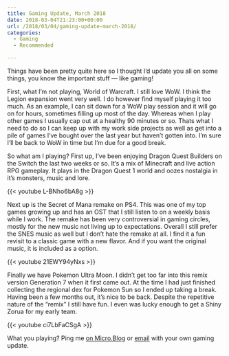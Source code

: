 ```yaml
---
title: Gaming Update, March 2018
date: 2018-03-04T21:23:00+00:00
url: /2018/03/04/gaming-update-march-2018/
categories:
  - Gaming
  - Recommended

---
```

Things have been pretty quite here so I thought I&#8217;d update you all on some things, you know the important stuff &#8212; like gaming!

First, what I&#8217;m not playing, World of Warcraft. I still love WoW. I think the Legion expansion went very well. I do however find myself playing it too much. As an example, I can sit down for a WoW play session and it will go on for hours, sometimes filling up most of the day. Whereas when I play other games I usually cap out at a healthy 90 minutes or so. Thats what I need to do so I can keep up with my work side projects as well as get into a pile of games I&#8217;ve bought over the last year but haven&#8217;t gotten into. I&#8217;m sure I&#8217;ll be back to WoW in time but I&#8217;m due for a good break.

So what am I playing? First up, I&#8217;ve been enjoying Dragon Quest Builders on the Switch the last two weeks or so. It&#8217;s a mix of Minecraft and live action RPG gameplay. It plays in the Dragon Quest 1 world and oozes nostalgia in it&#8217;s monsters, music and lore.

{{< youtube L-BNho6bA8g >}}

Next up is the Secret of Mana remake on PS4. This was one of my top games growing up and has an OST that I still listen to on a weekly basis while I work. The remake has been very controversial in gaming circles, mostly for the new music not living up to expectations. Overall I still prefer the SNES music as well but I don&#8217;t hate the remake at all. I find it a fun revisit to a classic game with a new flavor. And if you want the original music, it is included as a option.

{{< youtube 21EWY94yNxs >}}

Finally we have Pokemon Ultra Moon. I didn&#8217;t get too far into this remix version Generation 7 when it first came out. At the time I had just finished collecting the regional dex for Pokemon Sun so I ended up taking a break. Having been a few months out, it&#8217;s nice to be back. Despite the repetitive nature of the &#8220;remix&#8221; I still have fun. I even was lucky enough to get a Shiny Zorua for my early team.

{{< youtube ci7LbFaCSgA >}}

What you playing? Ping me [on Micro.Blog][1] or [email][2] with your own gaming update.

 [1]: https://micro.blog/zorn
 [2]: mailto:zorn@zornlabs.com